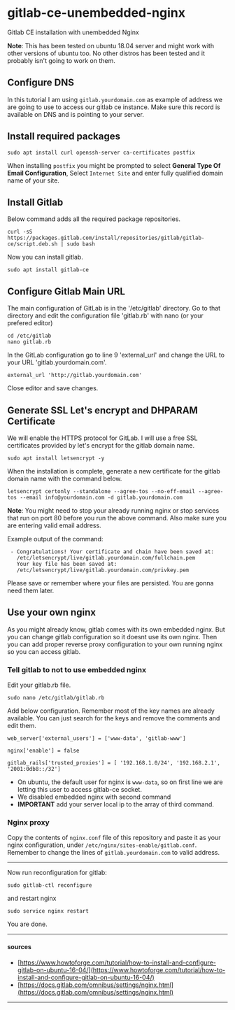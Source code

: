 # gitlab-ce-unembedded-nginx
Gitlab CE installation with unembedded Nginx

**Note**: This has been tested on ubuntu 18.04 server and might work with other versions of ubuntu too. No other distros has been tested and it probably isn't going to work on them.


## Configure DNS

In this tutorial I am using `gitlab.yourdomain.com` as example of address we are going to use to access our gitlab ce instance. Make sure this record is available on DNS and is pointing to your server.

## Install required packages

```
sudo apt install curl openssh-server ca-certificates postfix
```

When installing `postfix` you might be prompted to select **General Type Of Email Configuration**, Select `Internet Site` and enter fully qualified domain name of your site.

## Install Gitlab

Below command adds all the required package repositories.

```
curl -sS https://packages.gitlab.com/install/repositories/gitlab/gitlab-ce/script.deb.sh | sudo bash
```

Now you can install gitlab.

```
sudo apt install gitlab-ce
```

## Configure Gitlab Main URL

The main configuration of GitLab is in the '/etc/gitlab' directory. Go to that directory and edit the configuration file 'gitlab.rb' with nano (or your prefered editor)

```
cd /etc/gitlab
nano gitlab.rb
```

In the GitLab configuration go to line 9 'external_url' and change the URL to your URL 'gitlab.yourdomain.com'.

```
external_url 'http://gitlab.yourdomain.com'
```
Close editor and save changes.

## Generate SSL Let's encrypt and DHPARAM Certificate

We will enable the HTTPS protocol for GitLab. I will use a free SSL certificates provided by let's encrypt for the gitlab domain name.

```
sudo apt install letsencrypt -y
```

When the installation is complete, generate a new certificate for the gitlab domain name with the command below.

```
letsencrypt certonly --standalone --agree-tos --no-eff-email --agree-tos --email info@yourdomain.com -d gitlab.yourdomain.com
```

**Note**: You might need to stop your already running nginx or stop services that run on port 80 before you run the above command. Also make sure you are entering valid email address.

Example output of the command:

```
 - Congratulations! Your certificate and chain have been saved at:
   /etc/letsencrypt/live/gitlab.yourdomain.com/fullchain.pem
   Your key file has been saved at:
   /etc/letsencrypt/live/gitlab.yourdomain.com/privkey.pem
```

Please save or remember where your files are persisted. You are gonna need them later.

## Use your own nginx

As you might already know, gitlab comes with its own embedded nginx. But you can change gitlab configuration so it doesnt use its own nginx. Then you can add proper reverse proxy configuration to your own running nginx so you can access gitlab.

### Tell gitlab to not to use embedded nginx

Edit your gitlab.rb file.

```
sudo nano /etc/gitlab/gitlab.rb
```
Add below configuration. Remember most of the key names are already available. You can just search for the keys and remove the comments and edit them.

```
web_server['external_users'] = ['www-data', 'gitlab-www']

nginx['enable'] = false

gitlab_rails['trusted_proxies'] = [ '192.168.1.0/24', '192.168.2.1', '2001:0db8::/32']
```

- On ubuntu, the default user for nginx is `www-data`, so on first line we are letting this user to access gitlab-ce socket.
- We disabled embedded nginx with second command
- **IMPORTANT** add your server local ip to the array of third command.

### Nginx proxy

Copy the contents of `nginx.conf` file of this repository and paste it as your nginx configuration, under `/etc/nginx/sites-enable/gitlab.conf`. Remember to change the lines of `gitlab.yourdomain.com` to valid address.

---

Now run reconfiguration for gitlab:

```
sudo gitlab-ctl reconfigure
```

and restart nginx

```
sudo service nginx restart
```

You are done.

---

#### sources

- [https://www.howtoforge.com/tutorial/how-to-install-and-configure-gitlab-on-ubuntu-16-04/](https://www.howtoforge.com/tutorial/how-to-install-and-configure-gitlab-on-ubuntu-16-04/)
- [https://docs.gitlab.com/omnibus/settings/nginx.html](https://docs.gitlab.com/omnibus/settings/nginx.html)

---
